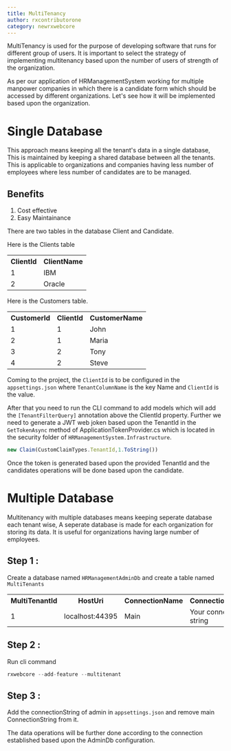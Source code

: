 ```yaml
---
title: MultiTenancy
author: rxcontributorone
category: newrxwebcore  
---
```


MultiTenancy is used for the purpose of developing software that runs for different group of users. It is important to select the strategy of implementing multitenancy based upon the number of users of strength of the organization.     

As per our application of HRManagementSystem working for multiple manpower companies in which there is a candidate form which should be accessed by different organizations. Let's see how it will be implemented based upon the organization.

# Single Database
This approach means keeping all the tenant's data in a single database, This is maintained by keeping a shared database between all the tenants. This is applicable to organizations and companies having less number of employees where less number of candidates are to be managed.

## Benefits

1. Cost effective
2. Easy Maintainance

There are two tables in the database Client and Candidate. 

Here is the Clients table

<table class="table table-bordered">
<tr><th>ClientId</th><th>ClientName</th></tr>
<tr><td>1</td><td>IBM</td></tr>
<tr><td>2</td><td>Oracle</td></tr>
</table>

Here is the Customers table.

<table class="table table-bordered">
<tr><th>CustomerId</th><th>ClientId</th><th>CustomerName</th></tr>
<tr><td>1</td><td>1</td><td>John</td></tr>
<tr><td>2</td><td>1</td><td>Maria</td></tr>
<tr><td>3</td><td>2</td><td>Tony</td></tr>
<tr><td>4</td><td>2</td><td>Steve</td></tr>
</table>

Coming to the project, the `ClientId` is to be configured in the `appsettings.json` where `TenantColumnName` is the key Name and `ClientId` is the value.

After that you need to run the CLI command to add models which will add the `[TenantFilterQuery]` annotation above the ClientId property. Further we need to generate a JWT web joken based upon the TenantId in the `GetTokenAsync` method of ApplicationTokenProvider.cs which is located in the security folder of `HRManagementSystem.Infrastructure`.

```js
new Claim(CustomClaimTypes.TenantId,1.ToString())
```

Once the token is generated based upon the provided TenantId and the candidates operations will be done based upon the candidate.

# Multiple Database
Multitenancy with multiple databases means keeping seperate database each tenant wise, A seperate database is made for each organization for storing its data. It is useful for organizations having large number of employees.   

## Step 1 : 
Create a database named `HRManagementAdminDb` and create a table named `MultiTenants`

<table class="table table-bordered">
<tr><th>MultiTenantId</th><th>HostUri</th><th>ConnectionName</th><th>ConnectionString</th></tr>
<tr><td>1</td><td>localhost:44395</td><td>Main</td><td>Your connection string</td></tr>
</table>

## Step 2 : 
Run cli command   

```js
rxwebcore --add-feature --multitenant

```

## Step 3 : 
Add the connectionString of admin in `appsettings.json` and remove main ConnectionString from it.

The data operations will be further done according to the connection established based upon the AdminDb configuration. 
